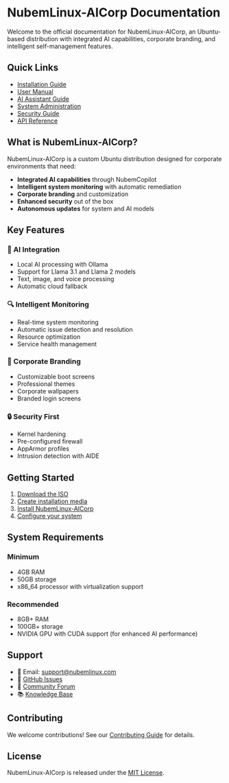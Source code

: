 # NubemLinux-AICorp Documentation

Welcome to the official documentation for NubemLinux-AICorp, an Ubuntu-based distribution with integrated AI capabilities, corporate branding, and intelligent self-management features.

## Quick Links

- [Installation Guide](installation.md)
- [User Manual](user-manual.md)
- [AI Assistant Guide](ai-assistant.md)
- [System Administration](administration.md)
- [Security Guide](security.md)
- [API Reference](api-reference.md)

## What is NubemLinux-AICorp?

NubemLinux-AICorp is a custom Ubuntu distribution designed for corporate environments that need:

- **Integrated AI capabilities** through NubemCopilot
- **Intelligent system monitoring** with automatic remediation
- **Corporate branding** and customization
- **Enhanced security** out of the box
- **Autonomous updates** for system and AI models

## Key Features

### 🤖 AI Integration
- Local AI processing with Ollama
- Support for Llama 3.1 and Llama 2 models
- Text, image, and voice processing
- Automatic cloud fallback

### 🔍 Intelligent Monitoring
- Real-time system monitoring
- Automatic issue detection and resolution
- Resource optimization
- Service health management

### 🎨 Corporate Branding
- Customizable boot screens
- Professional themes
- Corporate wallpapers
- Branded login screens

### 🔒 Security First
- Kernel hardening
- Pre-configured firewall
- AppArmor profiles
- Intrusion detection with AIDE

## Getting Started

1. [Download the ISO](https://github.com/NUbem000/NubemLinux-AICorp/releases)
2. [Create installation media](installation.md#creating-bootable-media)
3. [Install NubemLinux-AICorp](installation.md#installation-process)
4. [Configure your system](user-manual.md#first-boot)

## System Requirements

### Minimum
- 4GB RAM
- 50GB storage
- x86_64 processor with virtualization support

### Recommended
- 8GB+ RAM
- 100GB+ storage
- NVIDIA GPU with CUDA support (for enhanced AI performance)

## Support

- 📧 Email: support@nubemlinux.com
- 🐛 [GitHub Issues](https://github.com/NUbem000/NubemLinux-AICorp/issues)
- 💬 [Community Forum](https://forum.nubemlinux.com)
- 📚 [Knowledge Base](https://kb.nubemlinux.com)

## Contributing

We welcome contributions! See our [Contributing Guide](https://github.com/NUbem000/NubemLinux-AICorp/blob/main/CONTRIBUTING.md) for details.

## License

NubemLinux-AICorp is released under the [MIT License](https://github.com/NUbem000/NubemLinux-AICorp/blob/main/LICENSE).
